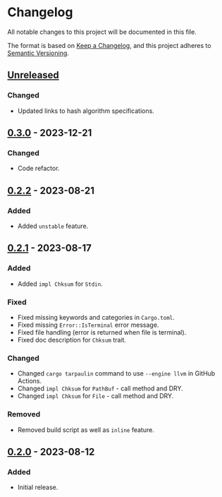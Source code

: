 # Changelog

All notable changes to this project will be documented in this file.

The format is based on [Keep a Changelog](https://keepachangelog.com/en/1.0.0/),
and this project adheres to [Semantic Versioning](https://semver.org/spec/v2.0.0.html).

## [Unreleased]

### Changed

- Updated links to hash algorithm specifications.

## [0.3.0] - 2023-12-21

### Changed

- Code refactor.

## [0.2.2] - 2023-08-21

### Added

- Added `unstable` feature.

## [0.2.1] - 2023-08-17

### Added

- Added `impl Chksum` for `Stdin`.

### Fixed

- Fixed missing keywords and categories in `Cargo.toml`.
- Fixed missing `Error::IsTerminal` error message.
- Fixed file handling (error is returned when file is terminal).
- Fixed doc description for `Chksum` trait.

### Changed

- Changed `cargo tarpaulin` command to use `--engine llvm` in GitHub Actions.
- Changed `impl Chksum` for `PathBuf` - call method and DRY.
- Changed `impl Chksum` for `File` - call method and DRY.

### Removed

- Removed build script as well as `inline` feature.

## [0.2.0] - 2023-08-12

### Added

- Initial release.

[Unreleased]: https://github.com/chksum-rs/lib/compare/v0.3.0...HEAD
[0.3.0]: https://github.com/chksum-rs/lib/releases/tag/v0.3.0
[0.2.2]: https://github.com/chksum-rs/lib/compare/v0.2.1...v0.2.2
[0.2.1]: https://github.com/chksum-rs/lib/compare/v0.2.0...v0.2.1
[0.2.0]: https://github.com/chksum-rs/lib/releases/tag/v0.2.0
